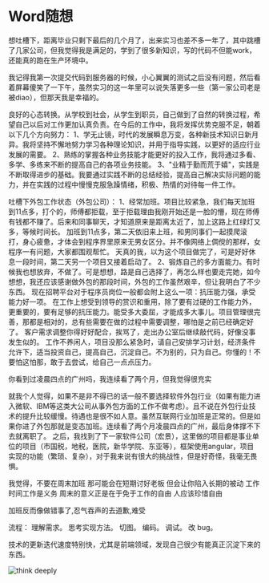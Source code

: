 # Word随想

想吐槽下，距离毕业只剩下最后的几个月了，出来实习也差不多一年了，其中跳槽了几家公司，但我觉得我是满足的，学到了很多新知识，写的代码不但能work，还能真的跑在生产环境中。

我记得我第一次提交代码到服务器的时候，小心翼翼的测试之后没有问题，然后看着屏幕傻笑了一下午，虽然实习的这一年里可以说失落更多一些（第一家公司老是被diao），但那天我是幸福的。

良好的心态转换。从学校到社会，从学生到职员，自己做到了自然的转换过程，希望自己以后对工作更加认真负责。在今后的工作中，我将发挥优势克服不足，朝着以下几个方向努力： 
1、学无止镜，时代的发展瞬息万变，各种新技术知识日新月异。我将坚持不懈地努力学习各种理论知识，并用于指导实践，以更好的适应行业发展的需要。 
2、熟练的掌握各种业务技能才能更好的投入工作，我将通过多看、多学、多练来不断的提高自己的各项业务技能。 
3、"业精于勤而荒于嬉"，实践是不断取得进步的基础。我要通过实践不断的总结经验，提高自己解决实际问题的能力，并在实践的过程中慢慢克服急躁情绪，积极、热情的对待每一件工作。

吐槽下外包工作状态（外包公司）： 
1、经常加班。项目比较紧急，我们每天加班到11点多，打个的，师傅都拒载，至于拒载理由我刚开始还是一脸的懵，现在师傅有钱都不赚了。后来和同事聊天，才知道原来是距离太近了，加上这路上红绿灯又多，等候时间长。 加班到11点多，第二天依旧来上班，和男同事们一起摸爬滚打，身心疲惫，才体会到程序界里原来无男女区分。并不像网络上倜傥的那样，女程序一有问题，大家都围观帮忙。 天真的我，以为这个项目做完了，可是好好休息一段时间，第二天另一个项目又接着启动了。 
2、锻炼自己的多方面能力。有时候我也想放弃，不做了。可是想想，路是自己选择了，再怎么样也要走完她，如今想想，我还应该感谢做外包的那段时间，外包的工作虽然艰辛，但让我明白了不少东西。 现在招聘平台对于程序员岗位一般都会附上这么一项：抗压能力强，承受能力好一项。 在工作上想受到领导的赏识和重用，除了要有过硬的工作能力外，更重要的，要有足够的抗压能力。能受多大委屈，才能成多大事儿。项目管理很完善，那都是相对的，总有些需要在做的过程中需要调整，哪怕是之前已经确定好了。 客户需求调整你得好好配合，挨骂了，走出办公室后继续敲代码，好像没事发生似的。 工作不养闲人，项目没那么紧急时，请自己安排学习计划，经济条件允许下，适当投资自己，提高自己，沉淀自己。不为别的，只为自己。你懂的！不要怕这怕那，敢于去尝试，给自己一点点压力。

你看到过凌晨四点的广州吗，我连续看了两个月，但我觉得很充实

就我个人觉得，如果不是非不得已的话一般不要选择软件外包行业（如果有能力进入微软、IBM等这类大公司从事外包方面的工作不做考虑）。且不说在外包行业技术的提升比较缓慢。待遇也是很不如人意。虽然互联网行业加班是正常的。但是如果你进了外包那就是变态加班。连续看了两个月凌晨四点的广州，最后身体撑不下去就离职了。
之后，我找到了下一家软件公司（宏景），这里做的项目都是事业单位的项目（市国税，地税，医院，新华学院、东亚等），框架使用angular，项目实现的功能（繁琐、复杂），对于我来说有很大的挑战性，但是好奇怪，我毫无畏惧。

我觉得，不要在周末加班
那可能会在短期讨好老板
但会让你陷入长期的被动
工作时间工作是义务
周末的意义正是在于免于工作的自由
人应该珍惜自由

加班反而像做错事了,忍气吞声的去道歉,难受

流程：
理解需求。
思考实现方法。
切图。
编码。
调试。
改 bug。

技术的更新迭代速度特别快，尤其是前端领域，发现自己很少有能真正沉淀下来的东西。

![think deeply](https://github.com/WuChenDi/wcd-journal/blob/master/screenshots/code-bg01.png)
